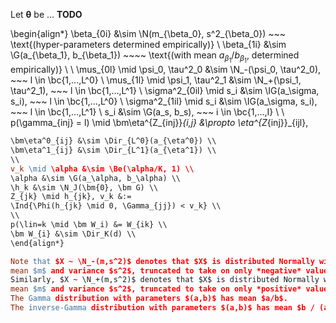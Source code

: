 <!--
The parameters $\bm\theta \mid K$ are now explicitly written.

$$
\begin{split}
\bm\theta_1 &= \bc{
h_k, v_k,
W_{ik}, Z_{jk}
}_{i=1,j=1,k=1}^{i=I,j=J,k=K} \\
\bm\theta_2 &= \bc{
\mus_{0ij}, \mus_{1ij}, \psi_0, \psi_1, 
\tau^2_0, \tau^2_1,
\sigma^2_{ij}, \gamma_{0ij}, \gamma_{1ij}, \beta_{0ij}, \beta_{0j}, \beta_{1j},
}_{i=1,j=1,k=1}^{i=I,j=J,k=K} \\
\bm\theta_3 &= \bc{
\lin, 
\p{y_{inj}\colon m_{inj}=1},
K
}_{i=1,n=1,j=1,k=1}^{i=I,n=N_i,j=J,k=K} \\
\bm\theta &= \bc{\bm\theta_1, \bm\theta_2, \bm\theta_3}
\end{split}
$$

Note that $\bm\theta_1$ are parameters which dimensions depend on $K$.  The
parameters in $\bm\theta_2$ do not explicitly depend on $K$.  And $\bm\theta_3$
contains the remaining parameters, $K$, $\lin$ which takes on values between 1
and $K$, and the missing values for $y_{inj}$ which are sensitive to $\lin$.
-->

Let $\bm\theta$ be ... **TODO**

\begin{align*}
\beta_{0i} &\sim \N(m_{\beta_0}, s^2_{\beta_0}) ~~~
\text{(hyper-parameters determined empirically)} \\
\beta_{1i} &\sim \G(a_{\beta_1}, b_{\beta_1}) ~~~~
\text{(with mean $a_{\beta_1}/b_{\beta_1}$, determined empirically)} \\
\\
\mus_{0l} \mid \psi_0, \tau^2_0 &\sim \N_-(\psi_0, \tau^2_0), ~~~ l \in \bc{1,...,L^0} \\
\mus_{1l} \mid \psi_1, \tau^2_1 &\sim \N_+(\psi_1, \tau^2_1), ~~~ l \in \bc{1,...,L^1} \\
\sigma^2_{0il} \mid s_i &\sim \IG(a_\sigma, s_i), ~~~ l \in \bc{1,...,L^0} \\
\sigma^2_{1il} \mid s_i &\sim \IG(a_\sigma, s_i), ~~~ l \in \bc{1,...,L^1} \\
s_i &\sim \G(a_s, b_s), ~~~ i \in \bc{1,...,I} \\
\\
p(\gamma_{inj} = l) \mid \bm\eta^{Z_{inj}}_{i,j} &\propto \eta^{Z_{inj}}_{ijl},
~~~ l \in \bc{1,...,L^{Z_{inj}}}  \\
\bm\eta^0_{ij} &\sim \Dir_{L^0}(a_{\eta^0}) \\
\bm\eta^1_{ij} &\sim \Dir_{L^1}(a_{\eta^1}) \\
\\
v_k \mid \alpha &\sim \Be(\alpha/K, 1) \\
\alpha &\sim \G(a_\alpha, b_\alpha) \\
\h_k &\sim \N_J(\bm{0}, \bm G) \\
Z_{jk} \mid h_{jk}, v_k &:=
\Ind{\Phi(h_{jk} \mid 0, \Gamma_{jj}) < v_k} \\
\\
p(\lin=k \mid \bm W_i) &= W_{ik} \\
\bm W_{i} &\sim \Dir_K(d) \\
\end{align*}

Note that $X ~ \N_-(m,s^2)$ denotes that $X$ is distributed Normally with
mean $m$ and variance $s^2$, truncated to take on only *negative* values.
Similarly, $X ~ \N_+(m,s^2)$ denotes that $X$ is distributed Normally with
mean $m$ and variance $s^2$, truncated to take on only *positive* values.
The Gamma distribution with parameters $(a,b)$ has mean $a/b$.
The inverse-Gamma distribution with parameters $(a,b)$ has mean $b / (a-1)$.
